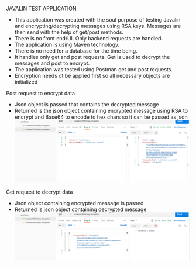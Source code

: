 
JAVALIN TEST APPLICATION 

- This application was created with the soul purpose of testing Javalin and encrypting/decrypting messages using RSA keys. Messages are then send with the help of get/post methods.
- There is no front end/UI. Only backend requests are handled.
- The application is using Maven technology.
- There is no need for a database for the time being. 
- It handles only get and post requests. Get is used to decrypt the messages and post to encrypt.
- The application was tested using Postman get and post requests. 
- Encryption needs ot be applied first so all necessary objects are initialized

Post request to encrypt data 
- Json object is passed that contains the decrypted message
- Returned is the json object containing encrypted message using RSA to encrypt and Base64 to encode to hex chars so it can be passed as json
![img.png](img.png)

Get request to decrypt data
- Json object containing encrypted message is passed
- Returned is json object containing decrypted message 
![img_1.png](img_1.png)